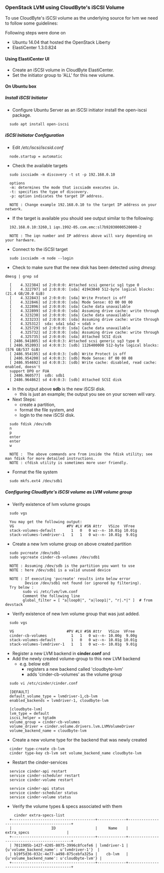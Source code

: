 
### OpenStack LVM using CloudByte's iSCSI Volume
To use CloudByte's iSCSI volume as the underlying source for lvm we need to follow some guidelines:

Following steps were done on
- Ubuntu 14.04 that hosted the OpenStack Liberty
- ElastiCenter 1.3.0.824

#### Using ElastiCenter UI
- Create an iSCSI volume in CloudByte ElastiCenter.
- Set the initiator group to 'ALL' for this new volume.


#### On Ubuntu box
##### Install iSCSI Initiator
- Configure Ubuntu Server as an iSCSI initiator install the open-iscsi package. 
```
  sudo apt install open-iscsi
```

##### iSCSI Initiator Configuration
- Edit */etc/iscsi/iscsid.conf*
```
  node.startup = automatic
```

- Check the available targets
```
  sudo iscsiadm -m discovery -t st -p 192.168.0.10
  
  options
  -m: determines the mode that iscsiadm executes in.
  -t: specifies the type of discovery.
  -p: option indicates the target IP address.
  
  NOTE : Change example 192.168.0.10 to the target IP address on your network.
```

- If the target is available you should see output similar to the following:
```
  192.168.0.10:3260,1 iqn.1992-05.com.emc:sl7b92030000520000-2
  
  NOTE : The iqn number and IP address above will vary depending on your hardware.
```

- Connect to the iSCSI target
```
  sudo iscsiadm -m node --login
```

- Check to make sure that the new disk has been detected using *dmesg*:
```
dmesg | grep sd

  [    4.322384] sd 2:0:0:0: Attached scsi generic sg1 type 0
  [    4.322797] sd 2:0:0:0: [sda] 41943040 512-byte logical blocks: (21.4 GB/20.0 GiB)
  [    4.322843] sd 2:0:0:0: [sda] Write Protect is off
  [    4.322846] sd 2:0:0:0: [sda] Mode Sense: 03 00 00 00
  [    4.322896] sd 2:0:0:0: [sda] Cache data unavailable
  [    4.322899] sd 2:0:0:0: [sda] Assuming drive cache: write through
  [    4.323230] sd 2:0:0:0: [sda] Cache data unavailable
  [    4.323233] sd 2:0:0:0: [sda] Assuming drive cache: write through
  [    4.325312]  sda: sda1 sda2 < sda5 >
  [    4.325729] sd 2:0:0:0: [sda] Cache data unavailable
  [    4.325732] sd 2:0:0:0: [sda] Assuming drive cache: write through
  [    4.325735] sd 2:0:0:0: [sda] Attached SCSI disk
  [ 2486.941805] sd 4:0:0:3: Attached scsi generic sg3 type 0
  [ 2486.952093] sd 4:0:0:3: [sdb] 1126400000 512-byte logical blocks: (576 GB/537 GiB)
  [ 2486.954195] sd 4:0:0:3: [sdb] Write Protect is off
  [ 2486.954200] sd 4:0:0:3: [sdb] Mode Sense: 8f 00 00 08
  [ 2486.954692] sd 4:0:0:3: [sdb] Write cache: disabled, read cache: enabled, doesn't
  support DPO or FUA
  [ 2486.960577]  sdb: sdb1
  [ 2486.964862] sd 4:0:0:3: [sdb] Attached SCSI disk
```

- In the output above **sdb** is the new iSCSI disk. 
  - this is just an example; the output you see on your screen will vary.
- Next Steps: 
  - create a partition, 
  - format the file system, and
  - login to the new iSCSI disk. 
```
  sudo fdisk /dev/sdb
  n
  p
  enter
  enter
  w
  
  NOTE :  The above commands are from inside the fdisk utility; see man fdisk for more detailed instructions. 
  NOTE : cfdisk utility is sometimes more user friendly.
```

- Format the file system
```
  sudo mkfs.ext4 /dev/sdb1
```

##### Configuring CloudByte's iSCSI volume as LVM volume group

- Verify existence of lvm volume groups
```
  sudo vgs
  
  You may get the following output:
  VG                        #PV #LV #SN Attr   VSize  VFree
  stack-volumes-default       1   0   0 wz--n- 10.01g 10.01g
  stack-volumes-lvmdriver-1   1   1   0 wz--n- 10.01g  9.01g
```

- Create a new lvm volume group on above created partition
```
  sudo pvcreate /dev/sdb1 
  sudo vgcreate cinder-cb-volumes /dev/sdb1
  
  NOTE : Assuming /dev/sdb is the partition you want to use 
  NOTE : here /dev/sdb1 is a valid unused device
  
  NOTE : If executing 'pvcreate' results into below error
         Device /dev/sdb1 not found (or ignored by filtering).
  Try below :
        sudo vi /etc/lvm/lvm.conf
        Comment the following line
        global_filter = [ "a|loop0|", "a|loop1|", "r|.*|" ]  # from devstack
```
  
- Verify existence of new lvm volume group that was just added.
```
  sudo vgs
  
  VG                        #PV #LV #SN Attr   VSize  VFree
  cinder-cb-volumes           1   1   0 wz--n- 10.00g  9.00g
  stack-volumes-default       1   0   0 wz--n- 10.01g 10.01g
  stack-volumes-lvmdriver-1   1   1   0 wz--n- 10.01g  9.01g
```

- Register a new LVM backend in **cinder.conf** and
- Add the newly created volume-group to this new LVM backend
  - e.g. below edit 
    - registers a new backend called 'cloudbyte-lvm'
    - adds 'cinder-cb-volumes' as the volume group
```
  sudo vi /etc/cinder/cinder.conf
  
  [DEFAULT]
  default_volume_type = lvmdriver-1,cb-lvm
  enabled_backends = lvmdriver-1, cloudbyte-lvm
  
  [cloudbyte-lvm]
  lvm_type = default
  iscsi_helper = tgtadm
  volume_group = cinder-cb-volumes
  volume_driver = cinder.volume.drivers.lvm.LVMVolumeDriver
  volume_backend_name = cloudbyte-lvm
```

- Create a new volume type for the backend that was newly created
```
  cinder type-create cb-lvm
  cinder type-key cb-lvm set volume_backend_name cloudbyte-lvm
```

- Restart the cinder-services
```
  service cinder-api restart
  service cinder-scheduler restart
  service cinder-volume restart
  
  service cinder-api status
  service cinder-scheduler status
  service cinder-volume status
```

- Verify the volume types & specs associated with them
```
    cinder extra-specs-list
  +--------------------------------------+-------------+--------------------------------------------+
  |                  ID                  |     Name    |                extra_specs                 |
  +--------------------------------------+-------------+--------------------------------------------+
  | 7011905b-1427-4205-8075-3996c8fcefe6 | lvmdriver-1 |  {u'volume_backend_name': u'lvmdriver-1'}  |
  | b19f5d36-032c-4e77-a498-875cebfa325a |    cb-lvm   | {u'volume_backend_name': u'cloudbyte-lvm'} |
  +--------------------------------------+-------------+--------------------------------------------+
```
